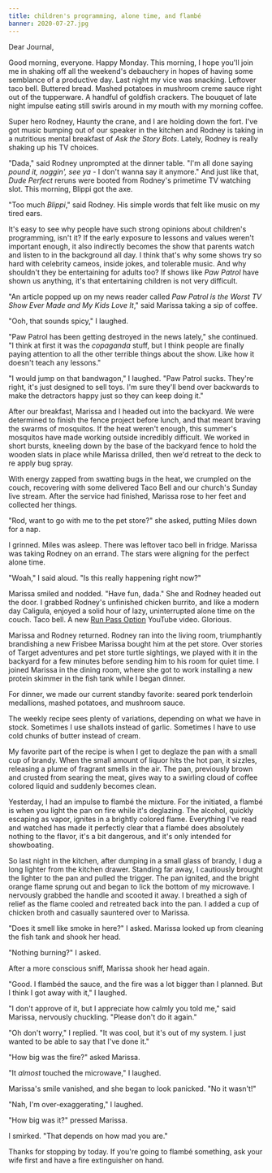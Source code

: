 ```yaml
---
title: children's programming, alone time, and flambé
banner: 2020-07-27.jpg
---
```


Dear Journal,

Good morning, everyone.  Happy Monday.  This morning, I hope you'll
join me in shaking off all the weekend's debauchery in hopes of having
some semblance of a productive day.  Last night my vice was snacking.
Leftover taco bell.  Buttered bread.  Mashed potatoes in mushroom
creme sauce right out of the tupperware.  A handful of goldfish
crackers.  The bouquet of late night impulse eating still swirls
around in my mouth with my morning coffee.

Super hero Rodney, Haunty the crane, and I are holding down the fort.
I've got music bumping out of our speaker in the kitchen and Rodney is
taking in a nutritious mental breakfast of _Ask the Story Bots_.
Lately, Rodney is really shaking up his TV choices.

"Dada," said Rodney unprompted at the dinner table.  "I'm all done
saying _pound it, noggin', see ya_ - I don't wanna say it anymore."
And just like that, _Dude Perfect_ reruns were booted from Rodney's
primetime TV watching slot.  This morning, Blippi got the axe.

"Too much _Blippi_," said Rodney.  His simple words that felt like
music on my tired ears.

It's easy to see why people have such strong opinions about children's
programming, isn't it?  If the early exposure to lessons and values
weren't important enough, it also indirectly becomes the show that
parents watch and listen to in the background all day.  I think that's
why some shows try so hard with celebrity cameos, inside jokes, and
tolerable music.  And why shouldn't they be entertaining for adults
too?  If shows like _Paw Patrol_ have shown us anything, it's that
entertaining children is not very difficult.

"An article popped up on my news reader called _Paw Patrol is the
Worst TV Show Ever Made and My Kids Love It_," said Marissa taking a
sip of coffee.

"Ooh, that sounds spicy," I laughed.

"Paw Patrol has been getting destroyed in the news lately," she
continued.  "I think at first it was the _copaganda_ stuff, but I
think people are finally paying attention to all the other terrible
things about the show.  Like how it doesn't teach any lessons."

"I would jump on that bandwagon," I laughed.  "Paw Patrol sucks.
They're right, it's just designed to sell toys.  I'm sure they'll bend
over backwards to make the detractors happy just so they can keep
doing it."

After our breakfast, Marissa and I headed out into the backyard.  We
were determined to finish the fence project before lunch, and that
meant braving the swarms of mosquitos.  If the heat weren't enough,
this summer's mosquitos have made working outside incredibly
difficult.  We worked in short bursts, kneeling down by the base of
the backyard fence to hold the wooden slats in place while Marissa
drilled, then we'd retreat to the deck to re apply bug spray.

With energy zapped from swatting bugs in the heat, we crumpled on the
couch, recovering with some delivered Taco Bell and our church's
Sunday live stream.  After the service had finished, Marissa rose to
her feet and collected her things.

"Rod, want to go with me to the pet store?" she asked, putting Miles
down for a nap.

I grinned.  Miles was asleep.  There was leftover taco bell in
fridge.  Marissa was taking Rodney on an errand.  The stars were
aligning for the perfect alone time.

"Woah," I said aloud.  "Is this really happening right now?"

Marissa smiled and nodded.  "Have fun, dada."  She and Rodney headed
out the door.  I grabbed Rodney's unfinished chicken burrito, and like
a modern day Caligula, enjoyed a solid hour of lazy, uninterrupted
alone time on the couch.  Taco bell.  A new [Run Pass Option] YouTube
video.  Glorious.

Marissa and Rodney returned.  Rodney ran into the living room,
triumphantly brandishing a new Frisbee Marissa bought him at the pet
store.  Over stories of Target adventures and pet store turtle
sightings, we played with it in the backyard for a few minutes before
sending him to his room for quiet time.  I joined Marissa in the
dining room, where she got to work installing a new protein skimmer in
the fish tank while I began dinner.

For dinner, we made our current standby favorite: seared pork
tenderloin medallions, mashed potatoes, and mushroom sauce.

The weekly recipe sees plenty of variations, depending on what we have
in stock.  Sometimes I use shallots instead of garlic.  Sometimes I
have to use cold chunks of butter instead of cream.

My favorite part of the recipe is when I get to deglaze the pan with a
small cup of brandy.  When the small amount of liquor hits the hot
pan, it sizzles, releasing a plume of fragrant smells in the air.  The
pan, previously brown and crusted from searing the meat, gives way to
a swirling cloud of coffee colored liquid and suddenly becomes clean.

Yesterday, I had an impulse to flambé the mixture.  For the initiated,
a flambé is when you light the pan on fire while it's deglazing.  The
alcohol, quickly escaping as vapor, ignites in a brightly colored
flame.  Everything I've read and watched has made it perfectly clear
that a flambé does absolutely nothing to the flavor, it's a bit
dangerous, and it's only intended for showboating.

So last night in the kitchen, after dumping in a small glass of
brandy, I dug a long lighter from the kitchen drawer.  Standing far
away, I cautiously brought the lighter to the pan and pulled the
trigger.  The pan ignited, and the bright orange flame sprung out and
began to lick the bottom of my microwave.  I nervously grabbed the
handle and scooted it away.  I breathed a sigh of relief as the flame
cooled and retreated back into the pan.  I added a cup of chicken
broth and casually sauntered over to Marissa.

"Does it smell like smoke in here?" I asked.  Marissa looked up from
cleaning the fish tank and shook her head.

"Nothing burning?" I asked.

After a more conscious sniff, Marissa shook her head again.

"Good.  I flambéd the sauce, and the fire was a lot bigger than I
planned.  But I think I got away with it," I laughed.

"I don't approve of it, but I appreciate how calmly you told me," said
Marissa, nervously chuckling.  "Please don't do it again."

"Oh don't worry," I replied.  "It was cool, but it's out of my system.
I just wanted to be able to say that I've done it."

"How big was the fire?" asked Marissa.

"It _almost_ touched the microwave," I laughed.

Marissa's smile vanished, and she began to look panicked.  "No it
wasn't!"

"Nah, I'm over-exaggerating," I laughed.

"How big was it?" pressed Marissa.

I smirked.  "That depends on how mad you are."

Thanks for stopping by today.  If you're going to flambé something,
ask your wife first and have a fire extinguisher on hand.

[Run Pass Option]: https://www.youtube.com/watch?v=0JUuuWhjk6A
